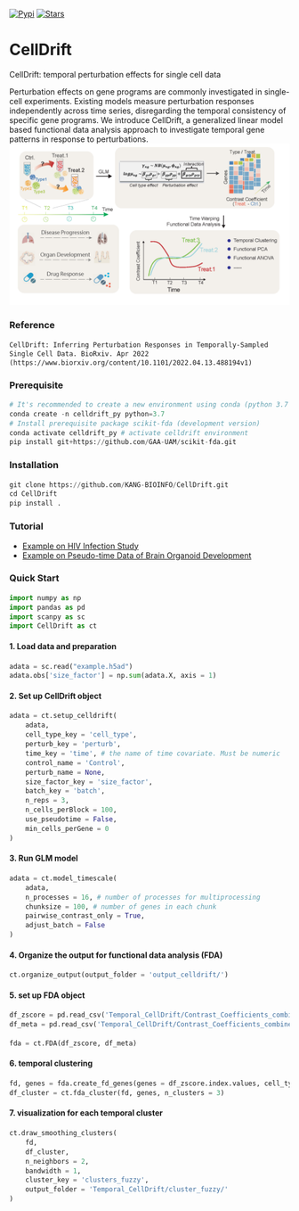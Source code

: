 [![Pypi](https://img.shields.io/pypi/v/CellDrift?logo=PyPI)](https://pypi.org/project/CellDrift/)  [![Stars](https://img.shields.io/github/stars/KANG-BIOINFO/CellDrift)](https://github.com/KANG-BIOINFO/CellDrift/stargazers)

# CellDrift
CellDrift: temporal perturbation effects for single cell data

Perturbation effects on gene programs are commonly investigated in single-cell experiments. Existing models measure perturbation responses independently across time series, disregarding the temporal consistency of specific gene programs. We introduce CellDrift, a generalized linear model based functional data analysis approach to investigate temporal gene patterns in response to perturbations. 
![overview](Examples/overview.png)

### Reference
```
CellDrift: Inferring Perturbation Responses in Temporally-Sampled Single Cell Data. BioRxiv. Apr 2022 (https://www.biorxiv.org/content/10.1101/2022.04.13.488194v1)
```

### Prerequisite
```python
# It's recommended to create a new environment using conda (python 3.7 is recommended)
conda create -n celldrift_py python=3.7
# Install prerequisite package scikit-fda (development version)
conda activate celldrift_py # activate celldrift environment
pip install git+https://github.com/GAA-UAM/scikit-fda.git
```

### Installation
```python
git clone https://github.com/KANG-BIOINFO/CellDrift.git
cd CellDrift
pip install .
```

### Tutorial
- [Example on HIV Infection Study](https://github.com/KANG-BIOINFO/CellDrift/blob/main/Tutorial/hiv_infection_tutorial.md)
- [Example on Pseudo-time Data of Brain Organoid Development](https://github.com/KANG-BIOINFO/CellDrift/blob/main/Tutorial/brain_pseudotime_tutorial.md)

### Quick Start
```python
import numpy as np
import pandas as pd
import scanpy as sc
import CellDrift as ct
```

#### 1. Load data and preparation
```python
adata = sc.read("example.h5ad")
adata.obs['size_factor'] = np.sum(adata.X, axis = 1)
```

#### 2. Set up CellDrift object
```python
adata = ct.setup_celldrift(
    adata, 
    cell_type_key = 'cell_type',
    perturb_key = 'perturb', 
    time_key = 'time', # the name of time covariate. Must be numeric
    control_name = 'Control', 
    perturb_name = None, 
    size_factor_key = 'size_factor', 
    batch_key = 'batch', 
    n_reps = 3,
    n_cells_perBlock = 100,
    use_pseudotime = False,
    min_cells_perGene = 0
)
```

#### 3. Run GLM model 
```python
adata = ct.model_timescale(
    adata, 
    n_processes = 16, # number of processes for multiprocessing
    chunksize = 100, # number of genes in each chunk
    pairwise_contrast_only = True, 
    adjust_batch = False
)
```

#### 4. Organize the output for functional data analysis (FDA)
```python
ct.organize_output(output_folder = 'output_celldrift/')
```

#### 5. set up FDA object
```python
df_zscore = pd.read_csv('Temporal_CellDrift/Contrast_Coefficients_combined_zscores_.txt', sep = '\t', header = 0, index_col = 0) # CellDrift z scores
df_meta = pd.read_csv('Temporal_CellDrift/Contrast_Coefficients_combined_metadata_.txt', sep = '\t', header = 0, index_col = 0) # metadata of contrast comparisons

fda = ct.FDA(df_zscore, df_meta)
```

#### 6. temporal clustering
```python
fd, genes = fda.create_fd_genes(genes = df_zscore.index.values, cell_type = 'Type_0', perturbation = 'Perturb_0')
df_cluster = ct.fda_cluster(fd, genes, n_clusters = 3)
```

#### 7. visualization for each temporal cluster
```python
ct.draw_smoothing_clusters(
    fd, 
    df_cluster, 
    n_neighbors = 2, 
    bandwidth = 1,
    cluster_key = 'clusters_fuzzy', 
    output_folder = 'Temporal_CellDrift/cluster_fuzzy/'
)
```